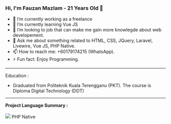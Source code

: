 ### Hi, I'm Fauzan Mazlam - 21 Years Old 👋

- 🔭 I’m currently working as a freelance
- 🌱 I’m currently learning Vue JS
- 👯 I’m looking to job that can make me gain more knowlegde about web developement.
- 💬 Ask me about something related to HTML, CSS, JQuery, Laravel, Livewire, Vue JS, PHP Native.
- 📫 How to reach me: +60179174215 (WhatsApp).
- ⚡ Fun fact: Enjoy Programming.

<hr />

Education :
- Graduated from Politeknik Kuala Terengganu (PKT). The course is Diploma Digital Technology (DDT) 

<hr />

<b>Project Language Summary :</b><br /><br />
<img src="https://www.computerhope.com/cdn/arrow.png" /> PHP Native

